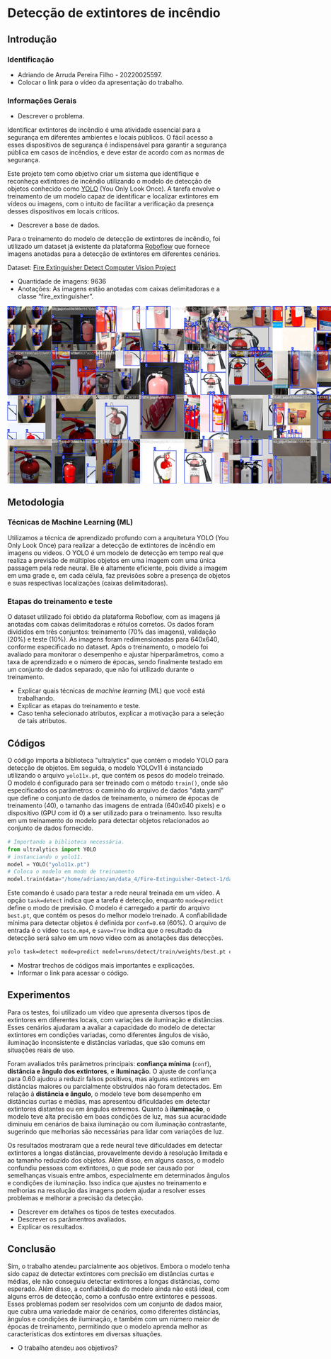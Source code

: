 # Detecção de extintores de incêndio

## Introdução

### Identificação 
* Adriando de Arruda Pereira Filho - 20220025597. 
* Colocar o link para o vídeo da apresentação do trabalho. 

### Informações Gerais 
* Descrever o problema.

Identificar extintores de incêndio é uma atividade essencial para a segurança em diferentes ambientes e locais públicos. O fácil acesso a esses dispositivos de segurança é indispensável para garantir a segurança pública em casos de incêndios, e deve estar de acordo com as normas de segurança.

Este projeto tem como objetivo criar um sistema que identifique e reconheça extintores de incêndio utilizando o modelo de detecção de objetos conhecido como [YOLO](https://docs.ultralytics.com/pt) (You Only Look Once). A tarefa envolve o treinamento de um modelo capaz de identificar e localizar extintores em vídeos ou imagens, com o intuito de facilitar a verificação da presença desses dispositivos em locais críticos.

* Descrever a base de dados.

Para o treinamento do modelo de detecção de extintores de incêndio, foi utilizado um dataset já existente da plataforma [Roboflow](https://roboflow.com/) que fornece imagens anotadas para a detecção de extintores em diferentes cenários.

Dataset: [Fire Extinguisher Detect Computer Vision Project](https://universe.roboflow.com/fire-extinguisher-detect-ddy5c/fire-extinguisher-detect)
* Quantidade de imagens: 9636
* Anotações: As imagens estão anotadas com caixas delimitadoras e a classe “fire_extinguisher”.
<div style="display: flex; justify-content: space-around;">
  <img src="./imagens/train_batch0.jpg" width="400" />
  <img src="./imagens/train_batch1.jpg" width="400" />
</div>

## Metodologia 
### Técnicas de Machine Learning (ML)
Utilizamos a técnica de aprendizado profundo com a arquitetura YOLO (You Only Look Once) para realizar a detecção de extintores de incêndio em imagens ou videos. O YOLO é um modelo de detecção em tempo real que realiza a previsão de múltiplos objetos em uma imagem com uma única passagem pela rede neural. Ele é altamente eficiente, pois divide a imagem em uma grade e, em cada célula, faz previsões sobre a presença de objetos e suas respectivas localizações (caixas delimitadoras).
### Etapas do treinamento e teste
O dataset utilizado foi obtido da plataforma Roboflow, com as imagens já anotadas com caixas delimitadoras e rótulos corretos. Os dados foram divididos em três conjuntos: treinamento (70% das imagens), validação (20%) e teste (10%). As imagens foram redimensionadas para 640x640, conforme especificado no dataset. Após o treinamento, o modelo foi avaliado para monitorar o desempenho e ajustar hiperparâmetros, como a taxa de aprendizado e o número de épocas, sendo finalmente testado em um conjunto de dados separado, que não foi utilizado durante o treinamento.
* Explicar quais técnicas de _machine learning_ (ML) que você está trabalhando. 
* Explicar as etapas do treinamento e teste. 
* Caso tenha selecionado atributos, explicar a motivação para a seleção de tais atributos. 

## Códigos 
O código importa a biblioteca "ultralytics" que contém o modelo YOLO para detecção de objetos. Em seguida, o modelo YOLOv11 é instanciado utilizando o arquivo `yolo11x.pt`, que contém os pesos do modelo treinado. O modelo é configurado para ser treinado com o método `train()`, onde são especificados os parâmetros: o caminho do arquivo de dados "data.yaml" que define o conjunto de dados de treinamento, o número de épocas de treinamento (40), o tamanho das imagens de entrada (640x640 pixels) e o dispositivo (GPU com id 0) a ser utilizado para o treinamento. Isso resulta em um treinamento do modelo para detectar objetos relacionados ao conjunto de dados fornecido.
```python
# Importando a biblioteca necessária.
from ultralytics import YOLO
# instanciando o yolo11.
model = YOLO("yolo11x.pt")
# Coloca o modelo em modo de treinamento
model.train(data="/home/adriano/am/data_4/Fire-Extinguisher-Detect-1/data.yaml", epochs=40, imgsz=640, device=0)
```
Este comando é usado para testar a rede neural treinada em um vídeo. A opção `task=detect` indica que a tarefa é detecção, enquanto `mode=predict` define o modo de previsão. O modelo é carregado a partir do arquivo `best.pt`, que contém os pesos do melhor modelo treinado. A confiabilidade mínima para detectar objetos é definida por `conf=0.60` (60%). O arquivo de entrada é o vídeo `teste.mp4`, e `save=True` indica que o resultado da detecção será salvo em um novo vídeo com as anotações das detecções.
```sh
yolo task=detect mode=predict model=runs/detect/train/weights/best.pt conf=0.60 source='teste.mp4' save=True
```
* Mostrar trechos de códigos mais importantes e explicações.  
* Informar o link para acessar o código.
## Experimentos
Para os testes, foi utilizado um vídeo que apresenta diversos tipos de extintores em diferentes locais, com variações de iluminação e distâncias. Esses cenários ajudaram a avaliar a capacidade do modelo de detectar extintores em condições variadas, como diferentes ângulos de visão, iluminação inconsistente e distâncias variadas, que são comuns em situações reais de uso.

Foram avaliados três parâmetros principais: **confiança mínima** (`conf`), **distância e ângulo dos extintores**, e **iluminação**. O ajuste de confiança para 0.60 ajudou a reduzir falsos positivos, mas alguns extintores em distâncias maiores ou parcialmente obstruídos não foram detectados. Em relação à **distância e ângulo**, o modelo teve bom desempenho em distâncias curtas e médias, mas apresentou dificuldades em detectar extintores distantes ou em ângulos extremos. Quanto à **iluminação**, o modelo teve alta precisão em boas condições de luz, mas sua acuracidade diminuiu em cenários de baixa iluminação ou com iluminação contrastante, sugerindo que melhorias são necessárias para lidar com variações de luz.

Os resultados mostraram que a rede neural teve dificuldades em detectar extintores a longas distâncias, provavelmente devido à resolução limitada e ao tamanho reduzido dos objetos. Além disso, em alguns casos, o modelo confundiu pessoas com extintores, o que pode ser causado por semelhanças visuais entre ambos, especialmente em determinados ângulos e condições de iluminação. Isso indica que ajustes no treinamento e melhorias na resolução das imagens podem ajudar a resolver esses problemas e melhorar a precisão da detecção.
* Descrever em detalhes os tipos de testes executados.
* Descrever os parâmentros avaliados. 
* Explicar os resultados. 

## Conclusão 
Sim, o trabalho atendeu parcialmente aos objetivos. Embora o modelo tenha sido capaz de detectar extintores com precisão em distâncias curtas e médias, ele não conseguiu detectar extintores a longas distâncias, como esperado. Além disso, a confiabilidade do modelo ainda não está ideal, com alguns erros de detecção, como a confusão entre extintores e pessoas. Esses problemas podem ser resolvidos com um conjunto de dados maior, que cubra uma variedade maior de cenários, como diferentes distâncias, ângulos e condições de iluminação, e também com um número maior de épocas de treinamento, permitindo que o modelo aprenda melhor as características dos extintores em diversas situações.
* O trabalho atendeu aos objetivos? 
